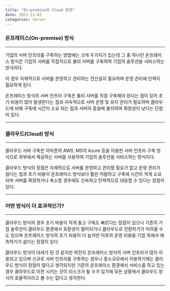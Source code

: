 ```yaml
---
title: "On-premise와 Cloud 환경"
date: 2021-11-02
categories: Server
---
```


### 온프레미스(On-premise) 방식

---

기업의 서버 인프라를 구축하는 방법에는 크게 두가지가 있는데 그 중 하나인 온프레미스 방식은
기업의 서버를 직접적으로 물리 서버를 구축하여 기업의 솔루션을 서비스하는 방식이다.

이 경우 자체적으로 서버를 운영하고 관리하는 전산실이 필요하며 운영 관리에 인력이 필요하게 된다.

온프레미스 방식의 서버 인프라 구축은 물리 서버를 직접 구축해야 된다는 점이 있어 초기 비용이 
많이 발생한다는 점과 지속적으로 서버 운영 및 유지 관리가 필요하며 클라우드에 비해 구축에 시간이
소요 되는 점과 서버의 증설에 불리하여 확장성이 낮다는 단점이 있다.

---

### 클라우드(Cloud) 방식

---

클라우드 서버 구축은 아마존의 AWS, MS의 Azure 등을 이용한 서버 인프라 구축 방식으로
외부에서 제공하는 서버를 사용하여 기업의 솔루션을 서비스하는 방식이다.

클라우드 방식의 장점은 자체적으로 서버를 운영하고 관리할 필요가 없고 운영 관리가 쉽다는 점과
초기 비용이 온프레미스 방식보다 훨씬 저렴하고 구축에 시간이 적게 소요되며 서버를
확장하거나 축소할 경우에도 신속하고 탄력적으로 대응할 수 있다는 장점이 있다.

---

### 어떤 방식이 더 효과적인가?

---

클라우드 방식의 경우 초기 비용이 적게 들고 구축도 빠르다는 장점이 있으나 
기존의 기업 솔루션이 클라우드 환경에서 호환성이 떨어지거나 클라우드로 전환하기가 어려울 수도 있으며
온프레미스 방식의 초기 비용이 더 높지만 이후의 운영 비용을 기업 측에서 예측하기가 쉽다는 장점이 있다.

클라우드 방식이 대세가 된 것 같지만 여전히 온프레미스 방식의 서버 인프라가 많이 이용되고 있으며
신규로 서버 인프라를 구축하는 경우나 중소규모에서 이용하기에는 클라우드 방식이 장점이 많다고 생각되지만
기존의 온프레미스 환경에서 서비스를 하고 있는 경우 클라우드로 이전 시키는 것이 리스크가 될 수가 있기에
모든 상황에서 클라우드 방식이 효율적이라고 볼 수는 없다고 생각한다.

---

